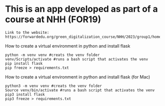 # This is an app developed as part of a course at NHH (FOR19)

```
Link to the website: https://forwardedu.org/green_digitalization_course/NHH/2023/group1/home
```


How to create a virtual environment in python and install flask
```
python -m venv venv #creats the venv folder
venv/Scripts/activate #runs a bash script that activates the venv
pip install flask
pip freeze > requirements.txt
```
How to create a virtual environment in python and install flask (for Mac)
```
python3 -m venv venv #creats the venv folder
Source venv/bin/activate #runs a bash script that activates the venv
pip3 install flask
pip3 freeze > requirements.txt
```
